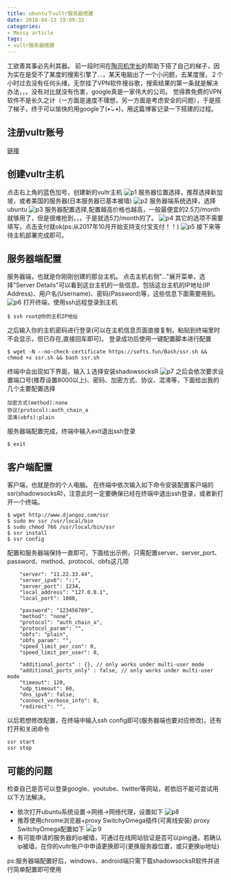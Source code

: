 ```yaml
---
title: ubuntu下vultr服务器搭建
date: 2018-04-13 19:09:32
categories:
- Messy article
tags:
- vultr服务器搭建
---
```

工欲善其事必先利其器。
前一段时间在[陶司机学长](http://logqtainia.github.io/)的帮助下搭了自己的梯子，因为实在是受不了某度的搜索引擎了...，某天电脑出了一个小问题，去某度搜，２个小时过去没有任何头绪，无奈挂了VPN软件搜谷歌，搜索结果的第一条就是解决办法，，，没有对比就没有伤害，google真是一家伟大的公司。
觉得靠免费的VPN软件不是长久之计（一方面是速度不理想，另一方面是考虑安全的问题），于是搭了梯子，终于可以愉快的用google了(•̀⌄•́)，用这篇博客记录一下搭建的过程。
## 注册vultr账号
[链接](https://www.vultr.com/)
## 创建vultr主机
<!-- more -->
点击右上角的蓝色加号，创建新的vultr主机
![p1](/p1.png)
服务器位置选择，推荐选择新加坡，或者美国的服务器(日本服务器已基本被墙)
![p2](/p2.png)
服务器端系统选择，选择ubuntu
![p3](/p3.png)
服务器配置选择,配置越高价格也越高，一般最便宜的2.5刀/month就够用了，但是很难抢到，，，于是就选5刀/month的了。
![p4](/p4.png)
其它的选项不需要填写，点击支付就ok(ps:从2017年10月开始支持支付宝支付！！)
![p5](/p5.png)
接下来等待主机部署完成即可。
## 服务器端配置
服务器端，也就是你刚刚创建的那台主机。
点击主机右侧"..."展开菜单，选择"Server Details"可以看到这台主机的一些信息。包括这台主机的IP地址(IP Address)、用户名(Username)、密码(Password)等，这些信息下面需要用到。
![p6](/p6.png)
打开终端，使用ssh远程登录到主机
```
$ ssh root@你的主机IP地址
```
之后输入你的主机密码进行登录(可以在主机信息页面直接复制，粘贴到终端里时不会显示，但已存在,直接回车即可)。
登录成功后使用一键配置脚本进行配置
```
$ wget -N --no-check-certificate https://softs.fun/Bash/ssr.sh && chmod +x ssr.sh && bash ssr.sh
```
终端中会出现如下界面，输入１选择安装shadowsocksR
![p7](/p7.png)
之后会依次要求设置端口号(推荐设置8000以上)、密码、加密方式、协议、混淆等，下面给出我的几个主要配置选择
```
加密方式(method):none
协议(protocol):auth_chain_a
混淆(obfs):plain
```
服务器端配置完成，终端中输入exit退出ssh登录
```
$ exit
```
## 客户端配置
客户端，也就是你的个人电脑。
在终端中依次输入如下命令安装配置客户端的ssr(shadowsocksR)，注意此时一定要确保已经在终端中退出ssh登录，或者新打开一个终端。
```
$ wget http://www.djangoz.com/ssr
$ sudo mv ssr /usr/local/bin
$ sudo chmod 766 /usr/local/bin/ssr
$ ssr install
$ ssr config
```
配置和服务器端保持一直即可，下面给出示例，只需配置server、server_port、password、method、protocol、obfs这几项
```
    "server": "11.22.33.44",
    "server_ipv6": "::",
    "server_port": 1234,
    "local_address": "127.0.0.1",
    "local_port": 1080,

    "password": "123456789",
    "method": "none",
    "protocol": "auth_chain_a",
    "protocol_param": "",
    "obfs": "plain",
    "obfs_param": "",
    "speed_limit_per_con": 0,
    "speed_limit_per_user": 0,

    "additional_ports" : {}, // only works under multi-user mode
    "additional_ports_only" : false, // only works under multi-user mode
    "timeout": 120,
    "udp_timeout": 60,
    "dns_ipv6": false,
    "connect_verbose_info": 0,
    "redirect": "",

```
以后若想修改配置，在终端中输入ssh config即可(服务器端也要对应修改)，还有打开和关闭命令
```
ssr start
ssr stop
```
## 可能的问题
检查自己是否可以登录google、youtube、twitter等网站，若依旧不能可尝试用以下方法解决。
* 依次打开ubuntu系统设置->网络->网络代理，设置如下
![p8](/p8.png)
* 推荐使用chrome浏览器+proxy SwitchyOmega插件(可离线安装)
proxy SwitchyOmega配置如下
![p９](/p9.png)
* 有可能申请的服务器的ip被墙，可通过在线网站验证是否可以ping通，若确认ip被墙，在你的vultr账户中申请更换即可(更换服务器位置，或只更换ip地址)

ps:服务器端配置好后，windows、android端只需下载shadowsocksR软件并进行简单配置即可使用